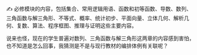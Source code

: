 :writing_hand:    必修模块的内容，包括集合、常用逻辑用语、函数和初等函数、导数、数列、三角函数与解三角形、不等式、概率、统计初步、平面向量、立体几何、解析几何、复数、算法、程序框图、推理与证明这些主要内容。

说来也怪，现在的学生普遍对数列、三角函数与解三角形这两章的内容感到害怕，也不知道是怎么回事，我猜测是不是与现行教材的编排体例有关联呢？
